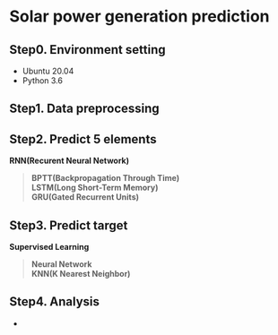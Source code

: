 # Solar power generation prediction
## Step0. Environment setting
- Ubuntu 20.04
- Python 3.6

## Step1. Data preprocessing


## Step2. Predict 5 elements
**RNN(Recurent Neural Network)**
> **BPTT(Backpropagation Through Time)**<br>
> **LSTM(Long Short-Term Memory)**<br>
> **GRU(Gated Recurrent Units)**<br>


## Step3. Predict target
**Supervised Learning**
> **Neural Network**<br>
> **KNN(K Nearest Neighbor)**<br>

## Step4. Analysis
- 

